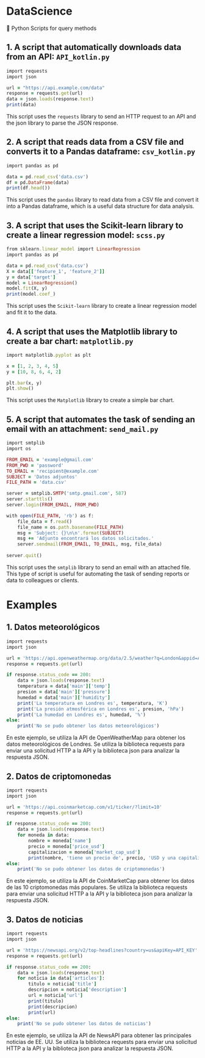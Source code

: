 # DataScience
🐍 Python Scripts for query methods

## 1. A script that automatically downloads data from an API: `API_kotlin.py`
```Ruby
import requests
import json

url = "https://api.example.com/data"
response = requests.get(url)
data = json.loads(response.text)
print(data)
```
This script uses the `requests` library to send an HTTP request to an API and the json library to parse the JSON response.

## 2. A script that reads data from a CSV file and converts it to a Pandas dataframe: `csv_kotlin.py`
```Ruby
import pandas as pd

data = pd.read_csv('data.csv')
df = pd.DataFrame(data)
print(df.head())
```
This script uses the `pandas` library to read data from a CSV file and convert it into a Pandas dataframe, which is a useful data structure for data analysis.

## 3. A script that uses the Scikit-learn library to create a linear regression model: `scss.py`
```Ruby
from sklearn.linear_model import LinearRegression
import pandas as pd

data = pd.read_csv('data.csv')
X = data[['feature_1', 'feature_2']]
y = data['target']
model = LinearRegression()
model.fit(X, y)
print(model.coef_)
```
This script uses the `Scikit-learn` library to create a linear regression model and fit it to the data.

## 4. A script that uses the Matplotlib library to create a bar chart: `matplotlib.py`
```Ruby
import matplotlib.pyplot as plt

x = [1, 2, 3, 4, 5]
y = [10, 8, 6, 4, 2]

plt.bar(x, y)
plt.show()
```
This script uses the `Matplotlib` library to create a simple bar chart.

## 5. A script that automates the task of sending an email with an attachment: `send_mail.py`
```Ruby
import smtplib
import os

FROM_EMAIL = 'example@gmail.com'
FROM_PWD = 'password'
TO_EMAIL = 'recipient@example.com'
SUBJECT = 'Datos adjuntos'
FILE_PATH = 'data.csv'

server = smtplib.SMTP('smtp.gmail.com', 587)
server.starttls()
server.login(FROM_EMAIL, FROM_PWD)

with open(FILE_PATH, 'rb') as f:
    file_data = f.read()
    file_name = os.path.basename(FILE_PATH)
    msg = 'Subject: {}\n\n'.format(SUBJECT)
    msg += 'Adjunto encontrará los datos solicitados.'
    server.sendmail(FROM_EMAIL, TO_EMAIL, msg, file_data)
    
server.quit()
```
This script uses the `smtplib` library to send an email with an attached file. This type of script is useful for automating the task of sending reports or data to colleagues or clients.

# Examples

## 1. Datos meteorológicos
```Ruby
import requests
import json

url = 'https://api.openweathermap.org/data/2.5/weather?q=London&appid=API_KEY'
response = requests.get(url)

if response.status_code == 200:
    data = json.loads(response.text)
    temperatura = data['main']['temp']
    presion = data['main']['pressure']
    humedad = data['main']['humidity']
    print('La temperatura en Londres es', temperatura, 'K')
    print('La presión atmosférica en Londres es', presion, 'hPa')
    print('La humedad en Londres es', humedad, '%')
else:
    print('No se pudo obtener los datos meteorológicos')
```
En este ejemplo, se utiliza la API de OpenWeatherMap para obtener los datos meteorológicos de Londres. Se utiliza la biblioteca requests para enviar una solicitud HTTP a la API y la biblioteca json para analizar la respuesta JSON.

## 2. Datos de criptomonedas
```Ruby
import requests
import json

url = 'https://api.coinmarketcap.com/v1/ticker/?limit=10'
response = requests.get(url)

if response.status_code == 200:
    data = json.loads(response.text)
    for moneda in data:
        nombre = moneda['name']
        precio = moneda['price_usd']
        capitalizacion = moneda['market_cap_usd']
        print(nombre, 'tiene un precio de', precio, 'USD y una capitalización de mercado de', capitalizacion, 'USD')
else:
    print('No se pudo obtener los datos de criptomonedas')
```
En este ejemplo, se utiliza la API de CoinMarketCap para obtener los datos de las 10 criptomonedas más populares. Se utiliza la biblioteca requests para enviar una solicitud HTTP a la API y la biblioteca json para analizar la respuesta JSON.

## 3. Datos de noticias
```Ruby
import requests
import json

url = 'https://newsapi.org/v2/top-headlines?country=us&apiKey=API_KEY'
response = requests.get(url)

if response.status_code == 200:
    data = json.loads(response.text)
    for noticia in data['articles']:
        titulo = noticia['title']
        descripcion = noticia['description']
        url = noticia['url']
        print(titulo)
        print(descripcion)
        print(url)
else:
    print('No se pudo obtener los datos de noticias')
```
En este ejemplo, se utiliza la API de NewsAPI para obtener las principales noticias de EE. UU. Se utiliza la biblioteca requests para enviar una solicitud HTTP a la API y la biblioteca json para analizar la respuesta JSON.


